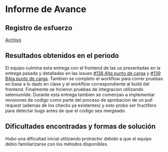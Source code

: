 # Informe de Avance

## Registro de esfuerzo

[Archivo](https://github.dev/fernandasecinaro/Diaz-RodriguezSotto-Secinaro/blob/38edc9958e0a9d930a856f3f5a2325627d96c22b/Entregas/Entrega%203/Registro%20Esfuerzo/Registro%20Esfuerzo.md)

## Resultados obtenidos en el periodo 

El equipo culmina esta entrega con el frontend de las us presentadas en la entrega pasada y detalladas en las issues [#138 Alta punto de carga](https://github.com/fernandasecinaro/Diaz-RodriguezSotto-Secinaro/issues/138) y [#139 BAja punto de carga](https://github.com/fernandasecinaro/Diaz-RodriguezSotto-Secinaro/issues/139). Tambien se completo el workflow para correr pruebas en base a lo dado en clase y el workflow correspondiente al build del frontend. Finalmente se hicieron pruebas de integracion utilizando seleniumIde. Durante esta entrega tambien se comenzao a implementar revisiones de codigo como parte del proceso de aprobacion de un pull request (ademas de los checks ya existentes) y esto probo ser fructifero para detectar bugs antes de que el codigo sea mergeado.

## Dificultades encontradas y formas de solución

Hubo una dificultad inicial utilizando protractor debido a que el equipo debio familiarizarse con los métodos disponibles.
